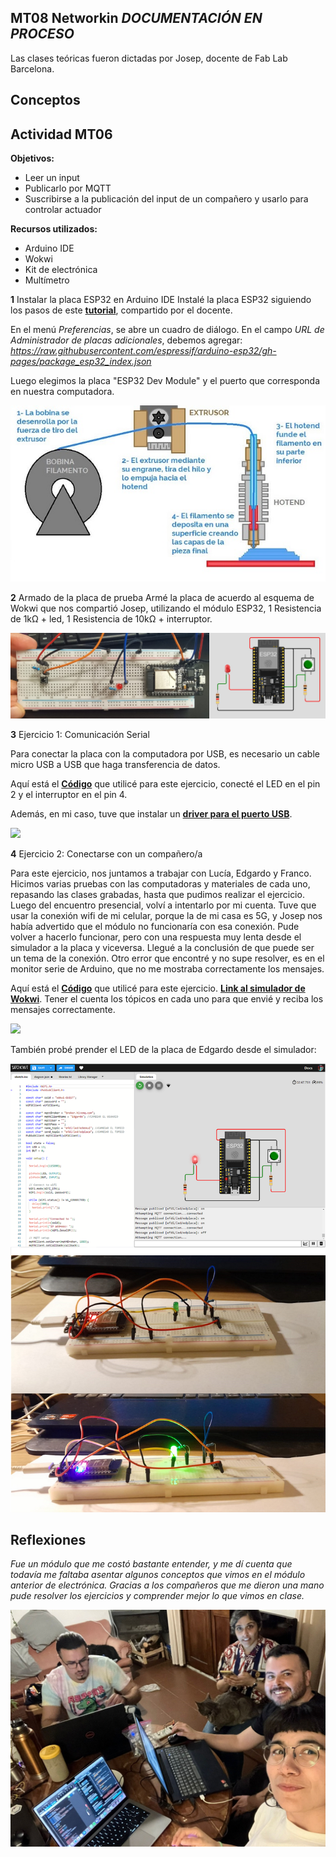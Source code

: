 ## MT08 Networkin  *DOCUMENTACIÓN EN PROCESO*

Las clases teóricas fueron dictadas por Josep, docente de Fab Lab Barcelona.


## Conceptos 




## Actividad MT06

**Objetivos:**

- Leer un input 
- Publicarlo por MQTT
- Suscribirse a la publicación del input de un compañero y usarlo para controlar actuador

**Recursos utilizados:**

- Arduino IDE
- Wokwi
- Kit de electrónica
- Multímetro 


**1**  Instalar la placa ESP32 en Arduino IDE
Instalé la placa ESP32 siguiendo los pasos de este **[tutorial](https://randomnerdtutorials.com/installing-the-esp32-board-in-arduino-ide-windows-instructions/)**, compartido por el docente. 

En el menú *Preferencias*, se abre un cuadro de diálogo. En el campo *URL de Administrador de placas adicionales*, debemos agregar: *https://raw.githubusercontent.com/espressif/arduino-esp32/gh-pages/package_esp32_index.json*

Luego elegimos la placa "ESP32 Dev Module" y el puerto que corresponda en nuestra computadora.

![](../images/fdm.jpg)


**2** Armado de la placa de prueba
Armé la placa de acuerdo al esquema de Wokwi que nos compartió Josep, utilizando el módulo ESP32, 1 Resistencia de 1kΩ + led,  1 Resistencia de 10kΩ + interruptor.

![](../images/MT06/esquemaplaca.jpg)


**3** Ejercicio 1: Comunicación Serial

Para conectar la placa con la computadora por USB, es necesario un cable micro USB a USB que haga transferencia de datos.

Aquí está el **[Código](https://docs.google.com/document/d/1UMc_qvElfFw0MUEJ-5eqEtJEGUaGrUDGHLj8q1K5aBM/edit?usp=sharing)** que utilicé para este ejercicio, conecté el LED en el pin 2 y el interruptor en el pin 4.

Además, en mi caso, tuve que instalar un **[driver para el puerto USB](https://www.silabs.com/developers/usb-to-uart-bridge-vcp-drivers)**.

![](../images/MT06/ej1.gif)


**4** Ejercicio 2: Conectarse con un compañero/a

Para este ejercicio, nos juntamos a trabajar con Lucía, Edgardo y Franco.
Hicimos varias pruebas con las computadoras y materiales de cada uno, repasando las clases grabadas, hasta que pudimos realizar el ejercicio.
Luego del encuentro presencial, volví a intentarlo por mi cuenta. Tuve que usar la conexión wifi de mi celular, porque la de mi casa es 5G, y Josep nos había advertido que el módulo no funcionaría con esa conexión. Pude volver a hacerlo funcionar, pero con una respuesta muy lenta desde el simulador a la placa y viceversa. Llegué a la conclusión de que puede ser un tema de la conexión.
Otro error que encontré y no supe resolver, es en el monitor serie de Arduino, que no me mostraba correctamente los mensajes.

Aquí está el **[Código](https://docs.google.com/document/d/1CsM0c7ySZivnFYKbRN0Cm0JNbJxmrPOhX3HlvLOeLHM/edit?usp=sharing)** que utilicé para este ejercicio.
**[Link al simulador de Wokwi](https://wokwi.com/projects/409772788566161409)**. Tener el cuenta los tópicos en cada uno para que envié y reciba los mensajes correctamente.

![](../images/MT06/ej2.gif)


También probé prender el LED de la placa de Edgardo desde el simulador:

![](../images/MT06/simuladorED.PNG)


## Reflexiones

*Fue un módulo que me costó bastante entender, y me dí cuenta que todavía me faltaba asentar algunos conceptos que vimos en el módulo anterior de electrónica. Gracias a los compañeros que me dieron una mano pude resolver los ejercicios y comprender mejor lo que vimos en clase.* 

![](../images/MT06/reu.jpeg)

